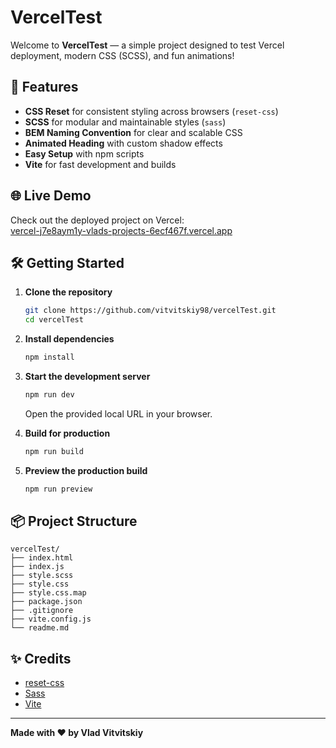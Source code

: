 # VercelTest

Welcome to **VercelTest** — a simple project designed to test Vercel deployment, modern CSS (SCSS), and fun animations!

## 🚀 Features

- **CSS Reset** for consistent styling across browsers (`reset-css`)
- **SCSS** for modular and maintainable styles (`sass`)
- **BEM Naming Convention** for clear and scalable CSS
- **Animated Heading** with custom shadow effects
- **Easy Setup** with npm scripts
- **Vite** for fast development and builds

## 🌐 Live Demo

Check out the deployed project on Vercel:  
[vercel-j7e8aym1y-vlads-projects-6ecf467f.vercel.app](vercel-j7e8aym1y-vlads-projects-6ecf467f.vercel.app)

## 🛠️ Getting Started

1. **Clone the repository**
   ```sh
   git clone https://github.com/vitvitskiy98/vercelTest.git
   cd vercelTest
   ```

2. **Install dependencies**
   ```sh
   npm install
   ```

3. **Start the development server**
   ```sh
   npm run dev
   ```
   Open the provided local URL in your browser.

4. **Build for production**
   ```sh
   npm run build
   ```

5. **Preview the production build**
   ```sh
   npm run preview
   ```

## 📦 Project Structure

```
vercelTest/
├── index.html
├── index.js
├── style.scss
├── style.css
├── style.css.map
├── package.json
├── .gitignore
├── vite.config.js
└── readme.md
```

## ✨ Credits

- [reset-css](https://www.npmjs.com/package/reset-css)
- [Sass](https://sass-lang.com/)
- [Vite](https://vitejs.dev/)

---

**Made with ❤️ by Vlad Vitvitskiy**
